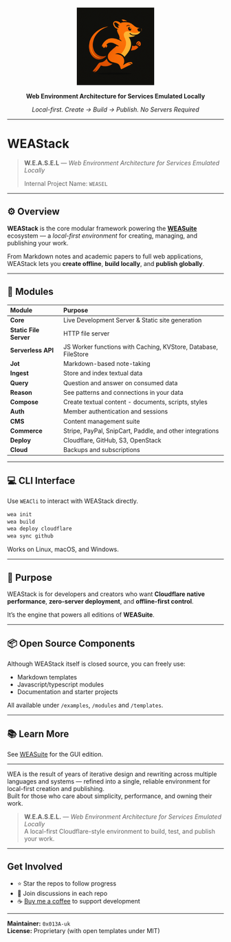 <p align="center">
  <img src="weasel.png" width="180" alt="WEAStack — Web Environment Architecture">
</p>
<p align="center"><b>Web Environment Architecture for Services Emulated Locally</b></p>
<p align="center"><i>Local-first. Create → Build → Publish. No Servers Required</i></p>

---

# WEAStack

> **W.E.A.S.E.L** — *Web Environment Architecture for Services Emulated Locally*
> 
> Internal Project Name: `WEASEL`

---

## ⚙️ Overview

**WEAStack** is the core modular framework powering the [**WEASuite**](../../../WEASuite) ecosystem — a *local-first environment* for creating, managing, and publishing your work.

From Markdown notes and academic papers to full web applications, WEAStack lets you **create offline**, **build locally**, and **publish globally**.

---

## 🧱 Modules

| Module | Purpose |
| :-- | :-- |
| **Core** | Live Development Server & Static site generation |
| **Static File Server** | HTTP file server |
| **Serverless API** | JS Worker functions with Caching, KVStore, Database, FileStore |
| **Jot** | Markdown-based note-taking |
| **Ingest** | Store and index textual data |
| **Query** | Question and answer on consumed data |
| **Reason** | See patterns and connections in your data |
| **Compose** | Create textual content - documents, scripts, styles |
| **Auth** | Member authentication and sessions |
| **CMS** | Content management suite |
| **Commerce** | Stripe, PayPal, SnipCart, Paddle, and other integrations |
| **Deploy** | Cloudflare, GitHub, S3, OpenStack |
| **Cloud** | Backups and subscriptions |

---

## 💻 CLI Interface

Use `WEACli` to interact with WEAStack directly.

```bash
wea init
wea build
wea deploy cloudflare
wea sync github
```

Works on Linux, macOS, and Windows.

---

## 🎯 Purpose

WEAStack is for developers and creators who want **Cloudflare native performance**, **zero-server deployment**, and **offline-first control**.

It’s the engine that powers all editions of **WEASuite**.

---

## 📦 Open Source Components

Although WEAStack itself is closed source, you can freely use:

* Markdown templates
* Javascript/typescript modules 
* Documentation and starter projects

All available under `/examples`, `/modules` and `/templates`.

---

## 📚 Learn More

See [WEASuite](../../../WEASuite) for the GUI edition.  
<!-- Visit [wea.app](https://wea.app) (coming soon) docs and updates. -->

---

WEA is the result of years of iterative design and rewriting across multiple languages and systems — refined into a single, reliable environment for local-first creation and publishing.  
Built for those who care about simplicity, performance, and owning their work.

> **W.E.A.S.E.L.** — *Web Environment Architecture for Services Emulated Locally*  
> A local-first Cloudflare-style environment to build, test, and publish your work.

---

## Get Involved

- ⭐ Star the repos to follow progress  
- 💬 Join discussions in each repo  
- ☕ [Buy me a coffee](https://buymeacoffee.com/0x013a.uk) to support development  

---

**Maintainer:** `0x013A-uk`  
**License:** Proprietary (with open templates under MIT)
